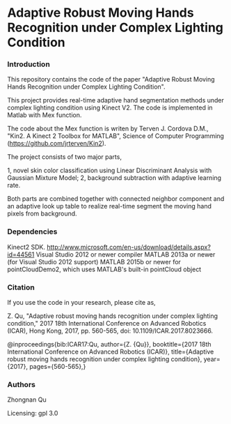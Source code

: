 # Adaptive Robust Moving Hands Recognition under Complex Lighting Condition

### Introduction
This repository contains the code of the paper "Adaptive Robust Moving Hands Recognition under Complex Lighting Condition". 

This project provides real-time adaptive hand segmentation methods under complex lighting condition using Kinect V2. The code is implemented in Matlab with Mex function.

The code about the Mex function is writen by Terven J. Cordova D.M., "Kin2. A Kinect 2 Toolbox for MATLAB", Science of Computer Programming (https://github.com/jrterven/Kin2). 

The project consists of two major parts, 

1, novel skin color classification using Linear Discriminant Analysis with Gaussian Mixture Model; 
2, background subtraction with adaptive learning rate.

Both parts are combined together with connected neighbor component and an adaptive look up table to realize real-time segment the moving hand pixels from background.

### Dependencies
Kinect2 SDK. http://www.microsoft.com/en-us/download/details.aspx?id=44561
Visual Studio 2012 or newer compiler
MATLAB 2013a or newer (for Visual Studio 2012 support)
MATLAB 2015b or newer for pointCloudDemo2, which uses MATLAB's built-in pointCloud object

### Citation
If you use the code in your research, please cite as,

Z. Qu, "Adaptive robust moving hands recognition under complex lighting condition," 2017 18th International Conference on Advanced Robotics (ICAR), Hong Kong, 2017, pp. 560-565, doi: 10.1109/ICAR.2017.8023666.

@inproceedings{bib:ICAR17:Qu,
    author={Z. {Qu}},
    booktitle={2017 18th International Conference on Advanced Robotics (ICAR)}, 
    title={Adaptive robust moving hands recognition under complex lighting condition}, 
    year={2017},
    pages={560-565},}

### Authors
Zhongnan Qu

Licensing: gpl 3.0

